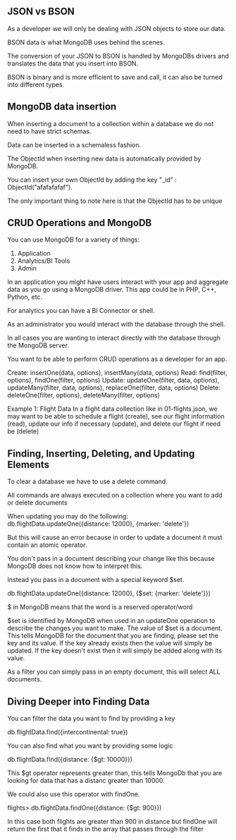 ## JSON vs BSON
As a developer we will only be dealing with JSON objects to store our data.

BSON data is what MongoDB uses behind the scenes.

The conversion of your JSON to BSON is handled by MongoDBs drivers and translates the data that you insert into BSON.

BSON is binary and is more efficient to save and call, it can also be turned into different types.

## MongoDB data insertion
When inserting a document to a collection within a database we do not need to have strict schemas.

Data can be inserted in a schemaless fashion.

The ObjectId when inserting new data is automatically provided by MongoDB.

You can insert your own ObjectId by adding the key "_id" : ObjectId("afafafafaf").

The only important thing to note here is that the ObjectId has to be unique

## CRUD Operations and MongoDB
You can use MongoDB for a variety of things:
1. Application
2. Analytics/BI Tools
3. Admin

In an application you might have users interact with your app and aggregate data as you go using a MongoDB driver. This app could be in PHP, C++, Python, etc. 

For analytics you can have a BI Connector or shell.

As an administrator you would interact with the database through the shell.

In all cases you are wanting to interact directly with the database through the MongoDB server.

You want to be able to perform CRUD operations as a developer for an app.

Create: insertOne(data, options), insertMany(data, options)
Read: find(filter, options), findOne(filter, options)
Update: updateOne(filter, data, options), updateMany(filter, data, options), replaceOne(filter, data, options)
Delete: deleteOne(filter, options), deleteMany(filter, options)

Example 1: Flight Data
In a flight data collection like in 01-flights.json, we may want to be able to schedule a flight (create), see our flight information (read), update our info if necessary (update), and delete our flight if need be (delete)

## Finding, Inserting, Deleting, and Updating Elements

To clear a database we have to use a delete command.

All commands are always executed on a collection where you want to add or delete documents

When updating you may do the following:
db.flightData.updateOne({distance: 12000}, {marker: 'delete'})

But this will cause an error because in order to update a document it must contain an atomic operator.

You don't pass in a document describing your change like this because MongoDB does not know how to interpret this.

Instead you pass in a document with a special keyword $set.

db.flightData.updateOne({distance: 12000}, {$set: {marker: 'delete'}})

$ in MongoDB means that the word is a reserved operator/word

$set is identified by MongoDB when used in an updateOne operation to describe the changes you want to make. The value of $set is a document. This tells MongoDB for the document that you are finding, please set the key and its value. If the key already exists then the value will simply be updated. If the key doesn't exist then it will simply be added along with its value.

As a filter you can simply pass in an empty document, this will select ALL documents.

## Diving Deeper into Finding Data
You can filter the data you want to find by providing a key

db.flightData.find({intercontinental: true})

You can also find what you want by providing some logic

db.flightData.find({distance: {$gt: 10000}})

This $gt operator represents greater than, this tells MongoDb that you are looking for data that has a distanc greater than 10000.

We could also use this operator with findOne.

flights> db.flightData.findOne({distance: {$gt: 900}})

In this case both flights are greater than 900 in distance but findOne will return the first that it finds in the array that passes through the filter